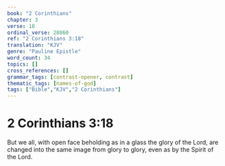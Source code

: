 ```yaml
---
book: "2 Corinthians"
chapter: 3
verse: 18
ordinal_verse: 28860
ref: "2 Corinthians 3:18"
translation: "KJV"
genre: "Pauline Epistle"
word_count: 34
topics: []
cross_references: []
grammar_tags: [contrast-opener, contrast]
thematic_tags: [names-of-god]
tags: ["Bible","KJV","2 Corinthians"]
---
```


# 2 Corinthians 3:18

But we all, with open face beholding as in a glass the glory of the Lord, are changed into the same image from glory to glory, even as by the Spirit of the Lord.
